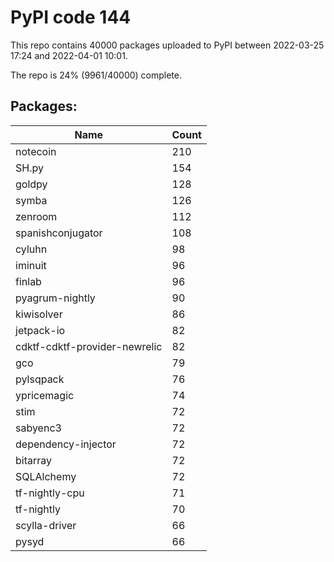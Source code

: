# PyPI code 144

This repo contains 40000 packages uploaded to PyPI between 
2022-03-25 17:24 and 2022-04-01 10:01.

The repo is 24% (9961/40000) complete.

## Packages:

| Name  | Count |
| ----- | ----- |
| notecoin | 210 |
| SH.py | 154 |
| goldpy | 128 |
| symba | 126 |
| zenroom | 112 |
| spanishconjugator | 108 |
| cyluhn | 98 |
| iminuit | 96 |
| finlab | 96 |
| pyagrum-nightly | 90 |
| kiwisolver | 86 |
| jetpack-io | 82 |
| cdktf-cdktf-provider-newrelic | 82 |
| gco | 79 |
| pylsqpack | 76 |
| ypricemagic | 74 |
| stim | 72 |
| sabyenc3 | 72 |
| dependency-injector | 72 |
| bitarray | 72 |
| SQLAlchemy | 72 |
| tf-nightly-cpu | 71 |
| tf-nightly | 70 |
| scylla-driver | 66 |
| pysyd | 66 |


